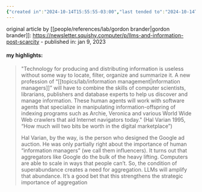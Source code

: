 ```yaml
---
{"created in":"2024-10-14T15:55:55-03:00","last tended to":"2024-10-14T16:04:57-03:00","tags":["highlights","design","lab","LLMs","essay"],"created":"2024-10-14T15:55:55.934-03:00","updated":"2025-01-27T13:11:37.127-03:00","dg-publish":true,"permalink":"/009-notes-and-highlights-from-books-videos-articles/ll-ms-and-information-post-scarcity/","dgPassFrontmatter":true}
---
```


original article by [[people/references/lab/gordon brander\|gordon brander]]: https://newsletter.squishy.computer/p/llms-and-information-post-scarcity - published in: jan 9, 2023

#### my highlights:

> "Technology for producing and distributing information is useless without some way to locate, filter, organize and summarize it. A new profession of “[[topics/lab/information management\|information managers]]” will have to combine the skills of computer scientists, librarians, publishers and database experts to help us discover and manage information. These human agents will work with software agents that specialize in manipulating information-offspring of indexing programs such as Archie, Veronica and various World Wide Web crawlers that aid Internet navigators today." (Hal Varian 1995, “How much will two bits be worth in the digital marketplace”)
> 
> Hal Varian, by the way, is the person who designed the Google ad auction. He was only partially right about the importance of human “information managers” (we call them influencers). It turns out that aggregators like Google do the bulk of the heavy lifting. Computers are able to scale in ways that people can’t. So, the condition of superabundance creates a need for aggregation. LLMs will amplify that abundance. It’s a good bet that this strengthens the strategic importance of aggregation